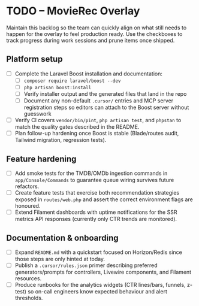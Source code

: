 # TODO – MovieRec Overlay

Maintain this backlog so the team can quickly align on what still needs to happen for the overlay to feel production ready. Use the checkboxes to track progress during work sessions and prune items once shipped.

## Platform setup
- [ ] Complete the Laravel Boost installation and documentation:
  - [ ] `composer require laravel/boost --dev`
  - [ ] `php artisan boost:install`
  - [ ] Verify installer output and the generated files that land in the repo
  - [ ] Document any non-default `.cursor/` entries and MCP server registration steps so editors can attach to the Boost server without guesswork
- [ ] Verify CI covers `vendor/bin/pint`, `php artisan test`, and `phpstan` to match the quality gates described in the README.
- [ ] Plan follow-up hardening once Boost is stable (Blade/routes audit, Tailwind migration, regression tests).

## Feature hardening
- [ ] Add smoke tests for the TMDB/OMDb ingestion commands in `app/Console/Commands` to guarantee queue wiring survives future refactors.
- [ ] Create feature tests that exercise both recommendation strategies exposed in `routes/web.php` and assert the correct environment flags are honoured.
- [ ] Extend Filament dashboards with uptime notifications for the SSR metrics API responses (currently only CTR trends are monitored).

## Documentation & onboarding
- [ ] Expand `README.md` with a quickstart focused on Horizon/Redis since those steps are only hinted at today.
- [ ] Publish a `.cursor/rules.json` primer describing preferred generators/prompts for controllers, Livewire components, and Filament resources.
- [ ] Produce runbooks for the analytics widgets (CTR lines/bars, funnels, z-test) so on-call engineers know expected behaviour and alert thresholds.
